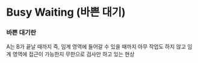 # Busy Waiting (바쁜 대기)

### 바쁜 대기란
A는 B가 끝날 때까지 즉, 임계 영역에 들어갈 수 있을 때까지 아무 작업도 하지 않고 임계 영역에 접근이 가능한지 무한으로 검사만 하고 있는 현상

